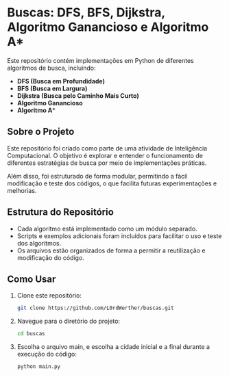 # Buscas: DFS, BFS, Dijkstra, Algoritmo Ganancioso e Algoritmo A*

Este repositório contém implementações em Python de diferentes algoritmos de busca, incluindo:

- **DFS (Busca em Profundidade)**  
- **BFS (Busca em Largura)**  
- **Dijkstra (Busca pelo Caminho Mais Curto)**  
- **Algoritmo Ganancioso**
- **Algoritmo A***

## Sobre o Projeto

Este repositório foi criado como parte de uma atividade de Inteligência Computacional. O objetivo é explorar e entender o funcionamento de diferentes estratégias de busca por meio de implementações práticas.

Além disso, foi estruturado de forma modular, permitindo a fácil modificação e teste dos códigos, o que facilita futuras experimentações e melhorias.

## Estrutura do Repositório

- Cada algoritmo está implementado como um módulo separado.
- Scripts e exemplos adicionais foram incluídos para facilitar o uso e teste dos algoritmos.
- Os arquivos estão organizados de forma a permitir a reutilização e modificação do código.

## Como Usar

1. Clone este repositório:
   ```bash
   git clone https://github.com/L0rdWerther/buscas.git
   ```
2. Navegue para o diretório do projeto:
   ```bash
   cd buscas
   ```
3. Escolha o arquivo main, e escolha a cidade inicial e a final durante a execução do código:
   ```bash
   python main.py
   ```
